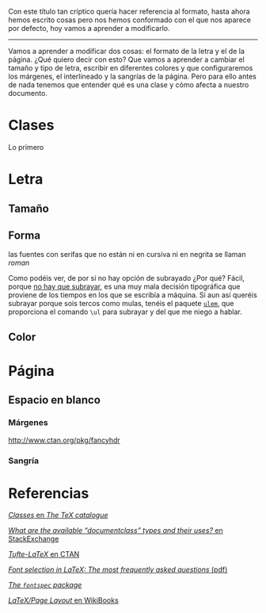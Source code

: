 Con este título tan críptico quería hacer referencia al formato, hasta
ahora hemos escrito cosas pero nos hemos conformado con el que nos
aparece por defecto, hoy vamos a aprender a modificarlo.

***

Vamos a aprender a modificar dos cosas: el formato de la letra y el de
la página. ¿Qué quiero decir con esto? Que vamos a aprender a cambiar
el tamaño y tipo de letra, escribir en diferentes colores y que
configuraremos los márgenes, el interlineado y la sangrías de la
página. Pero para ello antes de nada tenemos que entender qué es una
clase y cómo afecta a nuestro documento.

# Clases

Lo primero 

# Letra

## Tamaño

## Forma 

las fuentes con serifas que no están ni en cursiva ni en negrita se
llaman *roman*

Como podéis ver, de por sí no hay opción de subrayado ¿Por qué? Fácil,
porque [no hay que subrayar][tipografía], es una muy mala decisión
tipográfica que proviene de los tiempos en los que se escribía a
máquina. Si aun así queréis subrayar porque sois tercos como mulas,
tenéis el paquete [`ulem`][ulem], que proporciona el comando `\ul`
para subrayar y del que me niego a hablar.

[tipografía]: http://practicaltypography.com/underlining.html
[ulem]: http://www.ctan.org/pkg/ulem

## Color

# Página

## Espacio en blanco

### Márgenes

http://www.ctan.org/pkg/fancyhdr

### Sangría

# Referencias

[*Classes* en *The TeX catalogue*](http://texcatalogue.ctan.org/bytopic.html#classes)

[*What are the available “documentclass” types and their uses?* en StackExchange](http://tex.stackexchange.com/questions/782/what-are-the-available-documentclass-types-and-their-uses)

[*Tufte-LaTeX* en CTAN](http://www.ctan.org/pkg/tufte-latex)

[*Font selection in LaTeX: The most frequently asked questions* (pdf)](https://www.tug.org/pracjourn/2006-1/schmidt/schmidt.pdf)

[*The `fontspec` package*](https://github.com/wspr/fontspec)

[*LaTeX/Page Layout* en WikiBooks](https://en.wikibooks.org/wiki/LaTeX/Page_Layout#Margins)

